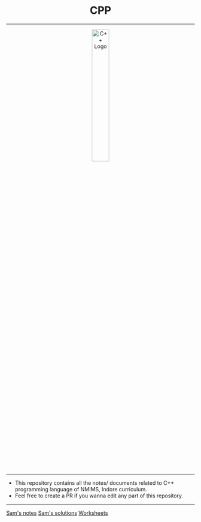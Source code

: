 <h1 align="center">CPP</h1>

<hr>

<p align="center"><image src="Images/CPPLogo.png" alt="C++ Logo" width = "30%" ></image>

<hr>

- This repository contains all the notes/ documents related to C++ programming language of NMIMS, Indore curriculum.
- Feel free to create a PR if you wanna edit any part of this repository.

<hr>

[Sam's notes](https://github.com/MBATech-NMIMS-2021/CPP/blob/main/Notes/Classmates%20Note's/Sam%20Varghese/Theory/CPP.md)
[Sam's solutions](https://github.com/MBATech-NMIMS-2021/CPP/tree/main/Notes/Classmates%20Note's/Sam%20Varghese/Problems)
[Worksheets](https://github.com/MBATech-NMIMS-2021/CPP/tree/main/Worksheets)